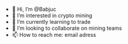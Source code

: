 - 👋 Hi, I’m @Babjuc
- 👀 I’m interested in crypto mining
- 🌱 I’m currently learning to trade 
- 💞️ I’m looking to collaborate on mining teams
- 📫 How to reach me: email adress

<!---
Babjuc/Babjuc is a ✨ special ✨ repository because its `README.md` (this file) appears on your GitHub profile.
You can click the Preview link to take a look at your changes.
--->
